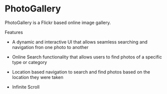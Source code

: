 # PhotoGallery
PhotoGallery is a Flickr based online image gallery. 

Features
* A dynamic and interactive UI that allows seamless searching and navigation fron one photo to another

* Online Search functionality that allows users to find photos of a specific type or category 

* Location based navigation to search and find photos based on the location they were taken

* Infinite Scroll 
